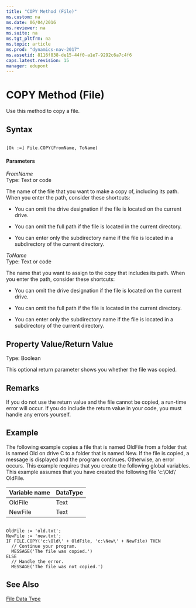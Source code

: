 ```yaml
---
title: "COPY Method (File)"
ms.custom: na
ms.date: 06/04/2016
ms.reviewer: na
ms.suite: na
ms.tgt_pltfrm: na
ms.topic: article
ms.prod: "dynamics-nav-2017"
ms.assetid: 8116f838-de15-44f0-a1e7-9292c6a7c4f6
caps.latest.revision: 15
manager: edupont
---
```

# COPY Method (File)
Use this method to copy a file.  
  
## Syntax  
  
```  
  
[Ok :=] File.COPY(FromName, ToName)  
```  
  
#### Parameters  
 *FromName*  
 Type: Text or code  
  
 The name of the file that you want to make a copy of, including its path. When you enter the path, consider these shortcuts:  
  
-   You can omit the drive designation if the file is located on the current drive.  
  
-   You can omit the full path if the file is located in the current directory.  
  
-   You can enter only the subdirectory name if the file is located in a subdirectory of the current directory.  
  
 *ToName*  
 Type: Text or code  
  
 The name that you want to assign to the copy that includes its path. When you enter the path, consider these shortcuts:  
  
-   You can omit the drive designation if the file is located on the current drive.  
  
-   You can omit the full path if the file is located in the current directory.  
  
-   You can enter only the subdirectory name if the file is located in a subdirectory of the current directory.  
  
## Property Value/Return Value  
 Type: Boolean  
  
 This optional return parameter shows you whether the file was copied.  
  
## Remarks  
 If you do not use the return value and the file cannot be copied, a run-time error will occur. If you do include the return value in your code, you must handle any errors yourself.  
  
## Example  
 The following example copies a file that is named OldFile from a folder that is named Old on drive C to a folder that is named New. If the file is copied, a message is displayed and the program continues. Otherwise, an error occurs. This example requires that you create the following global variables. This example assumes that you have created the following file 'c:\\Old\\' OldFile.  
  
|Variable name|DataType|  
|-------------------|--------------|  
|OldFile|Text|  
|NewFile|Text|  
  
```  
  
OldFile := 'old.txt';  
NewFile := 'new.txt';  
IF FILE.COPY('c:\Old\' + OldFile, 'c:\New\' + NewFile) THEN  
  // Continue your program.  
  MESSAGE('The file was copied.')  
ELSE  
  // Handle the error.  
  MESSAGE('The file was not copied.')  
```  
  
## See Also  
 [File Data Type](File-Data-Type.md)